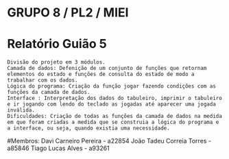 # GRUPO 8 / PL2 / MIEI 

# Relatório Guião 5
	Divisão do projeto em 3 módulos. 
	Camada de dados: Defenição de um conjunto de funções que retornam elementos do estado e funções de consulta do estado de modo a trabalhar com os dados.
	Lógica do programa: Criação da função jogar fazendo condições com as funções da camada de dados.
	Interface : Interpretação dos dados do tabuleiro, imprimir o tabuleiro e ir jogando com lendo do teclado as jogadas até aparecer uma jogada inválida.
	Dificuldades: Criação de todas as funções da camada de dados na medida em que foram criadas a medida que se construia a lógica do programa e a interface, ou seja, quando existia uma necessidade.

#Membros: 
	Davi Carneiro Pereira - a22854
	João Tadeu Correia Torres - a85846
	Tiago Lucas Alves - a93261
